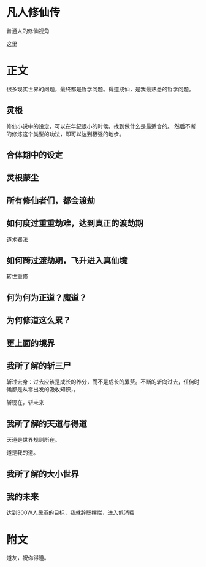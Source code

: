 # 凡人修仙传
普通人的修仙视角

这里

# 正文
很多现实世界的问题，最终都是哲学问题。得道成仙，是我最熟悉的哲学问题。

## 灵根
修仙小说中的设定，可以在年纪很小的时候，找到做什么是最适合的。
然后不断的修炼这个类型的功法，即可以达到极强的地步。


## 合体期中的设定

## 灵根蒙尘

## 所有修仙者们，都会渡劫


## 如何度过重重劫难，达到真正的渡劫期
道术器法

## 如何跨过渡劫期，飞升进入真仙境
转世重修

## 何为何为正道？魔道？

## 为何修道这么累？

## 更上面的境界

## 我所了解的斩三尸
斩过去身：过去应该是成长的养分，而不是成长的累赘。不断的斩向过去，任何时候都是从零出发的吸收知识，。

斩现在，斩未来

## 我所了解的天道与得道
天道是世界规则所在。

道是我的道。


## 我所了解的大小世界

## 我的未来
达到300W人民币的目标，我就辞职摆烂，进入低消费

# 附文
道友，祝你得道。



































